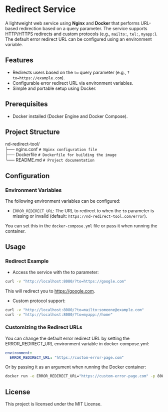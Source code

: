 # Redirect Service

A lightweight web service using **Nginx** and **Docker** that performs URL-based redirection based on a query parameter. The service supports HTTP/HTTPS redirects and custom protocols (e.g., `mailto:`, `tel:`, `myapp:`). The default error redirect URL can be configured using an environment variable.

## Features

- Redirects users based on the `to` query parameter (e.g., `?to=https://example.com`).
- Configurable error redirect URL via environment variables.
- Simple and portable setup using Docker.

## Prerequisites

- Docker installed (Docker Engine and Docker Compose).

## Project Structure

nd-redirect-tool/  
├── nginx.conf           `# Nginx configuration file`  
├── Dockerfile           `# Dockerfile for building the image`  
└── README.md            `# Project documentation`  

## Configuration

### Environment Variables

The following environment variables can be configured:

- `ERROR_REDIRECT_URL`: The URL to redirect to when the `to` parameter is missing or invalid (default: `https://nd-redirect-tool.com/error`).

You can set this in the `docker-compose.yml` file or pass it when running the container.

## Usage

### Redirect Example

- Access the service with the to parameter:

```bash
curl -v "http://localhost:8080/?to=https://google.com"
```

This will redirect you to <https://google.com>.

- Custom protocol support:

```bash
curl -v "http://localhost:8080/?to=mailto:someone@example.com"
curl -v "http://localhost:8080/?to=myapp://home"
```

### Customizing the Redirect URLs

You can change the default error redirect URL by setting the ERROR_REDIRECT_URL environment variable in docker-compose.yml:

```yaml
environment:
  ERROR_REDIRECT_URL: "https://custom-error-page.com"
```

Or by passing it as an argument when running the Docker container:

```bash
docker run -e ERROR_REDIRECT_URL="https://custom-error-page.com" -p 8080:80 next-depot/nd-redirect-tool
```

## License

This project is licensed under the MIT License.
